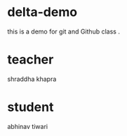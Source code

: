 # delta-demo

this is a demo for git and Github class .

# teacher

shraddha khapra

# student

abhinav tiwari
